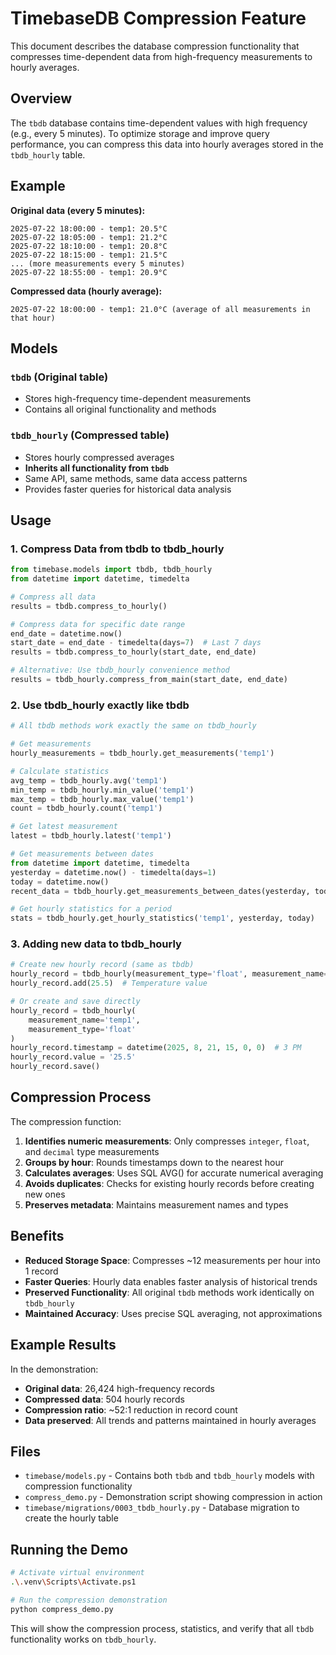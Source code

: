 # TimebaseDB Compression Feature

This document describes the database compression functionality that compresses time-dependent data from high-frequency measurements to hourly averages.

## Overview

The `tbdb` database contains time-dependent values with high frequency (e.g., every 5 minutes). To optimize storage and improve query performance, you can compress this data into hourly averages stored in the `tbdb_hourly` table.

## Example

**Original data (every 5 minutes):**
```
2025-07-22 18:00:00 - temp1: 20.5°C
2025-07-22 18:05:00 - temp1: 21.2°C
2025-07-22 18:10:00 - temp1: 20.8°C
2025-07-22 18:15:00 - temp1: 21.5°C
... (more measurements every 5 minutes)
2025-07-22 18:55:00 - temp1: 20.9°C
```

**Compressed data (hourly average):**
```
2025-07-22 18:00:00 - temp1: 21.0°C (average of all measurements in that hour)
```

## Models

### `tbdb` (Original table)
- Stores high-frequency time-dependent measurements
- Contains all original functionality and methods

### `tbdb_hourly` (Compressed table)
- Stores hourly compressed averages
- **Inherits all functionality from `tbdb`**
- Same API, same methods, same data access patterns
- Provides faster queries for historical data analysis

## Usage

### 1. Compress Data from tbdb to tbdb_hourly

```python
from timebase.models import tbdb, tbdb_hourly
from datetime import datetime, timedelta

# Compress all data
results = tbdb.compress_to_hourly()

# Compress data for specific date range
end_date = datetime.now()
start_date = end_date - timedelta(days=7)  # Last 7 days
results = tbdb.compress_to_hourly(start_date, end_date)

# Alternative: Use tbdb_hourly convenience method
results = tbdb_hourly.compress_from_main(start_date, end_date)
```

### 2. Use tbdb_hourly exactly like tbdb

```python
# All tbdb methods work exactly the same on tbdb_hourly

# Get measurements
hourly_measurements = tbdb_hourly.get_measurements('temp1')

# Calculate statistics
avg_temp = tbdb_hourly.avg('temp1')
min_temp = tbdb_hourly.min_value('temp1')
max_temp = tbdb_hourly.max_value('temp1')
count = tbdb_hourly.count('temp1')

# Get latest measurement
latest = tbdb_hourly.latest('temp1')

# Get measurements between dates
from datetime import datetime, timedelta
yesterday = datetime.now() - timedelta(days=1)
today = datetime.now()
recent_data = tbdb_hourly.get_measurements_between_dates(yesterday, today, 'temp1')

# Get hourly statistics for a period
stats = tbdb_hourly.get_hourly_statistics('temp1', yesterday, today)
```

### 3. Adding new data to tbdb_hourly

```python
# Create new hourly record (same as tbdb)
hourly_record = tbdb_hourly(measurement_type='float', measurement_name='temp1')
hourly_record.add(25.5)  # Temperature value

# Or create and save directly
hourly_record = tbdb_hourly(
    measurement_name='temp1',
    measurement_type='float'
)
hourly_record.timestamp = datetime(2025, 8, 21, 15, 0, 0)  # 3 PM
hourly_record.value = '25.5'
hourly_record.save()
```

## Compression Process

The compression function:

1. **Identifies numeric measurements**: Only compresses `integer`, `float`, and `decimal` type measurements
2. **Groups by hour**: Rounds timestamps down to the nearest hour
3. **Calculates averages**: Uses SQL AVG() for accurate numerical averaging
4. **Avoids duplicates**: Checks for existing hourly records before creating new ones
5. **Preserves metadata**: Maintains measurement names and types

## Benefits

- **Reduced Storage Space**: Compresses ~12 measurements per hour into 1 record
- **Faster Queries**: Hourly data enables faster analysis of historical trends
- **Preserved Functionality**: All original `tbdb` methods work identically on `tbdb_hourly`
- **Maintained Accuracy**: Uses precise SQL averaging, not approximations

## Example Results

In the demonstration:
- **Original data**: 26,424 high-frequency records
- **Compressed data**: 504 hourly records  
- **Compression ratio**: ~52:1 reduction in record count
- **Data preserved**: All trends and patterns maintained in hourly averages

## Files

- `timebase/models.py` - Contains both `tbdb` and `tbdb_hourly` models with compression functionality
- `compress_demo.py` - Demonstration script showing compression in action
- `timebase/migrations/0003_tbdb_hourly.py` - Database migration to create the hourly table

## Running the Demo

```bash
# Activate virtual environment
.\.venv\Scripts\Activate.ps1

# Run the compression demonstration
python compress_demo.py
```

This will show the compression process, statistics, and verify that all `tbdb` functionality works on `tbdb_hourly`.
